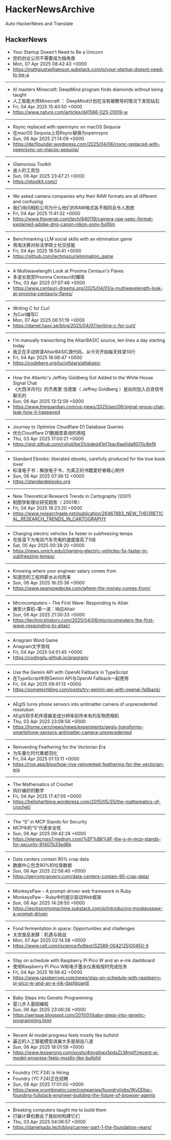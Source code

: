 # HackerNewsArchive
Auto HackerNews and Translate

## HackerNews
* Your Startup Doesn't Need to Be a Unicorn
* 您的创业公司不需要成为独角兽
* Mon, 07 Apr 2025 08:42:43 +0000
* https://mattgiustwilliamson.substack.com/p/your-startup-doesnt-need-to-be-a
----
* AI masters Minecraft: DeepMind program finds diamonds without being taught
* 人工智能大师Minecraft ： DeepMind计划在没有被教导的情况下发现钻石
* Fri, 04 Apr 2025 15:40:50 +0000
* https://www.nature.com/articles/d41586-025-01019-w
----
* Rsync replaced with openrsync on macOS Sequoia
* 在macOS Sequoia上将Rsync替换为openrsync
* Sun, 06 Apr 2025 21:14:09 +0000
* https://derflounder.wordpress.com/2025/04/06/rsync-replaced-with-openrsync-on-macos-sequoia/
----
* Glamorous Toolkit
* 迷人的工具包
* Sun, 06 Apr 2025 23:47:21 +0000
* https://gtoolkit.com//
----
* We asked camera companies why their RAW formats are all different and confusing
* 我们询问相机公司为什么他们的RAW格式各不相同且令人困惑
* Fri, 04 Apr 2025 11:41:32 +0000
* https://www.theverge.com/tech/640119/camera-raw-spec-format-explained-adobe-dng-canon-nikon-sony-fujifilm
----
* Benchmarking LLM social skills with an elimination game
* 用淘汰赛对标法学硕士社交技能
* Fri, 04 Apr 2025 18:54:41 +0000
* https://github.com/lechmazur/elimination_game
----
* A Multiwavelength Look at Proxima Centauri's Flares
* 多波长观赏Proxima Centauri的耀斑
* Thu, 03 Apr 2025 07:07:48 +0000
* https://www.centauri-dreams.org/2025/04/01/a-multiwavelength-look-at-proxima-centauris-flares/
----
* Writing C for Curl
* 为Curl编写C
* Mon, 07 Apr 2025 06:51:19 +0000
* https://daniel.haxx.se/blog/2025/04/07/writing-c-for-curl/
----
* I'm manually transcribing the AltairBASIC source, ten lines a day starting today
* 我正在手动转录AltairBASIC源代码，从今天开始每天转录10行
* Fri, 04 Apr 2025 16:06:47 +0000
* https://codeberg.org/luciofstars/altabasic
----
* How the Atlantic's Jeffrey Goldberg Got Added to the White House Signal Chat
* 《大西洋月刊》的杰弗里·戈德堡（ Jeffrey Goldberg ）是如何加入白宫信号聊天的
* Sun, 06 Apr 2025 13:12:59 +0000
* https://www.theguardian.com/us-news/2025/apr/06/signal-group-chat-leak-how-it-happened
----
* Journey to Optimize Cloudflare D1 Database Queries
* 优化Cloudflare D1数据库查询的旅程
* Thu, 03 Apr 2025 17:00:21 +0000
* https://gist.github.com/rxliuli/be31cbded41ef7eac6ae0da9070c8ef8
----
* Standard Ebooks: liberated ebooks, carefully produced for the true book lover
* 标准电子书：解放电子书，为真正的书籍爱好者精心制作
* Sun, 06 Apr 2025 07:36:12 +0000
* https://standardebooks.org
----
* New Theoretical Research Trends in Cartography (2001)
* 制图学新理论研究趋势（ 2001年）
* Fri, 04 Apr 2025 18:23:20 +0000
* https://www.researchgate.net/publication/26467883_NEW_THEORETICAL_RESEARCH_TRENDS_IN_CARTOGRAPHY
----
* Charging electric vehicles 5x faster in subfreezing temps
* 在低温下为电动汽车充电的速度提高了5倍
* Sat, 05 Apr 2025 00:38:20 +0000
* https://news.umich.edu/charging-electric-vehicles-5x-faster-in-subfreezing-temps/
----
* Knowing where your engineer salary comes from
* 知道您的工程师薪水从何而来
* Sun, 06 Apr 2025 18:25:36 +0000
* https://www.seangoedecke.com/where-the-money-comes-from/
----
* Microcomputers – The First Wave: Responding to Altair
* 微型计算机–第一波：响应Altair
* Sun, 06 Apr 2025 21:30:33 +0000
* https://technicshistory.com/2025/04/06/microcomputers-the-first-wave-responding-to-altair/
----
* Anagram Word Game
* Anagram文字游戏
* Fri, 04 Apr 2025 04:51:45 +0000
* https://codingjlu.github.io/anagram/
----
* Use the Gemini API with OpenAI Fallback in TypeScript
* 在TypeScript中将Gemini API与OpenAI Fallback一起使用
* Fri, 04 Apr 2025 09:41:13 +0000
* https://sometechblog.com/posts/try-gemini-api-with-openai-fallback/
----
* AEgIS turns phone sensors into antimatter camera of unprecedented resolution
* AEgIS将手机传感器变成分辨率前所未有的反物质相机
* Thu, 03 Apr 2025 23:08:56 +0000
* https://home.cern/news/news/experiments/aegis-transforms-smartphone-sensors-antimatter-camera-unprecedented
----
* Reinventing Feathering for the Vectorian Era
* 为矢量化时代重塑羽化
* Fri, 04 Apr 2025 01:13:11 +0000
* https://rive.app/blog/how-rive-reinvented-feathering-for-the-vectorian-era
----
* The Mathematics of Crochet
* 钩针编织的数学
* Fri, 04 Apr 2025 17:47:05 +0000
* https://hellohartblog.wordpress.com/2015/05/25/the-mathematics-of-crochet/
----
* The “S” in MCP Stands for Security
* MCP中的“S”代表安全性
* Sun, 06 Apr 2025 09:42:28 +0000
* https://elenacross7.medium.com/%EF%B8%8F-the-s-in-mcp-stands-for-security-91407b33ed6b
----
* Data centers contain 90% crap data
* 数据中心包含90%的垃圾数据
* Sun, 06 Apr 2025 22:58:40 +0000
* https://gerrymcgovern.com/data-centers-contain-90-crap-data/
----
* MonkeysPaw – A prompt-driven web framework in Ruby
* MonkeysPaw – Ruby中的提示驱动Web框架
* Sun, 06 Apr 2025 14:28:50 +0000
* https://worksonmymachine.substack.com/p/introducing-monkeyspaw-a-prompt-driven
----
* Food fermentation in space: Opportunities and challenges
* 太空食品发酵：机遇与挑战
* Mon, 07 Apr 2025 02:14:58 +0000
* https://www.cell.com/iscience/fulltext/S2589-0042(25)00450-X
----
* Stay on schedule with Raspberry Pi Pico W and an e-ink dashboard
* 使用Raspberry Pi Pico W和电子墨水仪表板按时完成任务
* Fri, 04 Apr 2025 16:56:42 +0000
* https://www.raspberrypi.com/news/stay-on-schedule-with-raspberry-pi-pico-w-and-an-e-ink-dashboard/
----
* Baby Steps into Genetic Programming
* 婴儿步入基因编程
* Sun, 06 Apr 2025 23:06:26 +0000
* https://aerique.blogspot.com/2011/01/baby-steps-into-genetic-programming.html
----
* Recent AI model progress feels mostly like bullshit
* 最近的人工智能模型进展大多是胡说八道
* Sun, 06 Apr 2025 18:01:59 +0000
* https://www.lesswrong.com/posts/4mvphwx5pdsZLMmpY/recent-ai-model-progress-feels-mostly-like-bullshit
----
* Foundry (YC F24) Is Hiring
* Foundry (YC F24)正在招聘
* Sun, 06 Apr 2025 17:01:00 +0000
* https://www.ycombinator.com/companies/foundry/jobs/WvDDlqc-founding-fullstack-engineer-building-the-future-of-browser-agents
----
* Breaking computers taught me to build them
* 打破计算机教会了我如何构建它们
* Thu, 03 Apr 2025 04:06:57 +0000
* https://danielsada.tech/blog/carreer-part-1-the-foundation-years/
----

